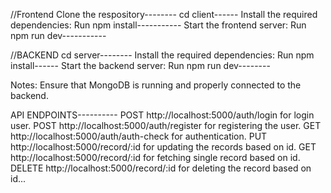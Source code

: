 //Frontend
Clone the respository--------
cd client------
Install the required dependencies:
Run npm install-----------
Start the frontend server:
Run npm run dev-----------


//BACKEND
cd server--------
Install the required dependencies:
Run npm install------
Start the backend server:
Run npm run dev--------

Notes:
Ensure that MongoDB is running and properly connected to the backend.


API ENDPOINTS----------
 POST http://localhost:5000/auth/login for login user.
 POST http://localhost:5000/auth/register for registering the user.
 GET http://localhost:5000/auth/auth-check for authentication.
 PUT http://localhost:5000/record/:id for updating the records based on id.
 GET http://localhost:5000/record/:id for fetching single record based on id.
 DELETE http://localhost:5000/record/:id for deleting the record based on id...
